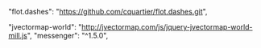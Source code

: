 "flot.dashes": "https://github.com/cquartier/flot.dashes.git",

"jvectormap-world": "http://jvectormap.com/js/jquery-jvectormap-world-mill.js",
"messenger": "^1.5.0",
